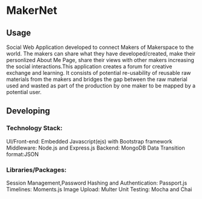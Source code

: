 # MakerNet



## Usage
Social Web Application developed to connect Makers of Makerspace to the world. The makers can share what they have developed/created, make their personlized About Me Page, share their views with other makers increasing the social interactions.This application creates a forum for creative exchange and learning. It consists of potential re-usability of reusable raw materials from the makers and bridges the gap between the raw material used and wasted as part of the production by one maker to be mapped by a potential user.



## Developing

### Technology Stack:
UI/Front-end: Embedded Javascript(ejs) with Bootstrap framework 
Middleware: Node.js and Express.js 
Backend: MongoDB
Data Transition format:JSON 

### Libraries/Packages:
Session Management,Password Hashing and Authentication: Passport.js
Timelines: Moments.js 
Image Upload: Multer
Unit Testing: Mocha and Chai 


